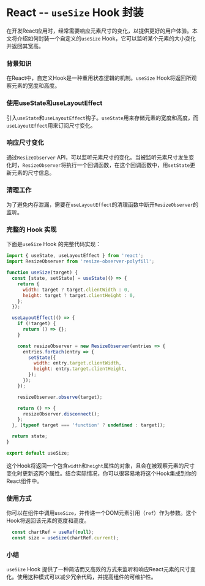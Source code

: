 # React -- `useSize` Hook 封装

在开发React应用时，经常需要响应元素尺寸的变化，以提供更好的用户体验。本文将介绍如何封装一个自定义的`useSize` Hook，它可以监听某个元素的大小变化并返回其宽高。

### 背景知识

在React中，自定义Hook是一种重用状态逻辑的机制。`useSize` Hook将返回所观察元素的宽度和高度。

### 使用useState和useLayoutEffect

引入`useState`和`useLayoutEffect`钩子。`useState`用来存储元素的宽度和高度，而`useLayoutEffect`用来订阅尺寸变化。

### 响应尺寸变化

通过`ResizeObserver` API，可以监听元素尺寸的变化。当被监听元素尺寸发生变化时，`ResizeObserver`将执行一个回调函数，在这个回调函数中，用`setState`更新元素的尺寸信息。

### 清理工作

为了避免内存泄漏，需要在`useLayoutEffect`的清理函数中断开`ResizeObserver`的监听。

### 完整的 Hook 实现

下面是`useSize` Hook 的完整代码实现：

```jsx
import { useState, useLayoutEffect } from 'react';
import ResizeObserver from 'resize-observer-polyfill';

function useSize(target) {
  const [state, setState] = useState(() => {
    return {
      width: target ? target.clientWidth : 0,
      height: target ? target.clientHeight : 0,
    };
  });

  useLayoutEffect(() => {
    if (!target) {
      return () => {};
    }

    const resizeObserver = new ResizeObserver(entries => {
      entries.forEach(entry => {
        setState({
          width: entry.target.clientWidth,
          height: entry.target.clientHeight,
        });
      });
    });

    resizeObserver.observe(target);

    return () => {
      resizeObserver.disconnect();
    };
  }, [typeof target === 'function' ? undefined : target]);

  return state;
}

export default useSize;
```

这个Hook将返回一个包含`width`和`height`属性的对象，且会在被观察元素的尺寸变化时更新这两个属性。结合实际情况，你可以很容易地将这个Hook集成到你的React组件中。

### 使用方式

你可以在组件中调用`useSize`，并传递一个DOM元素引用（`ref`）作为参数。这个Hook将返回该元素的宽度和高度。

```jsx
  const chartRef = useRef(null);
  const size = useSize(chartRef.current);
```

### 小结

`useSize` Hook 提供了一种简洁而又高效的方式来监听和响应React元素的尺寸变化。使用这种模式可以减少冗余代码，并提高组件的可维护性。